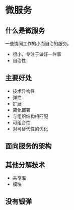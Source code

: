 # 微服务

## 什么是微服务

一些协同工作的小而自治的服务。

* 很小，专注于做好一件事
* 自治性

## 主要好处

* 技术异构性
* 弹性
* 扩展
* 简化部署
* 与组织结构相匹配
* 可组合性
* 对可替代性的优化

## 面向服务的架构

## 其他分解技术

* 共享库
* 模块

## 没有银弹
